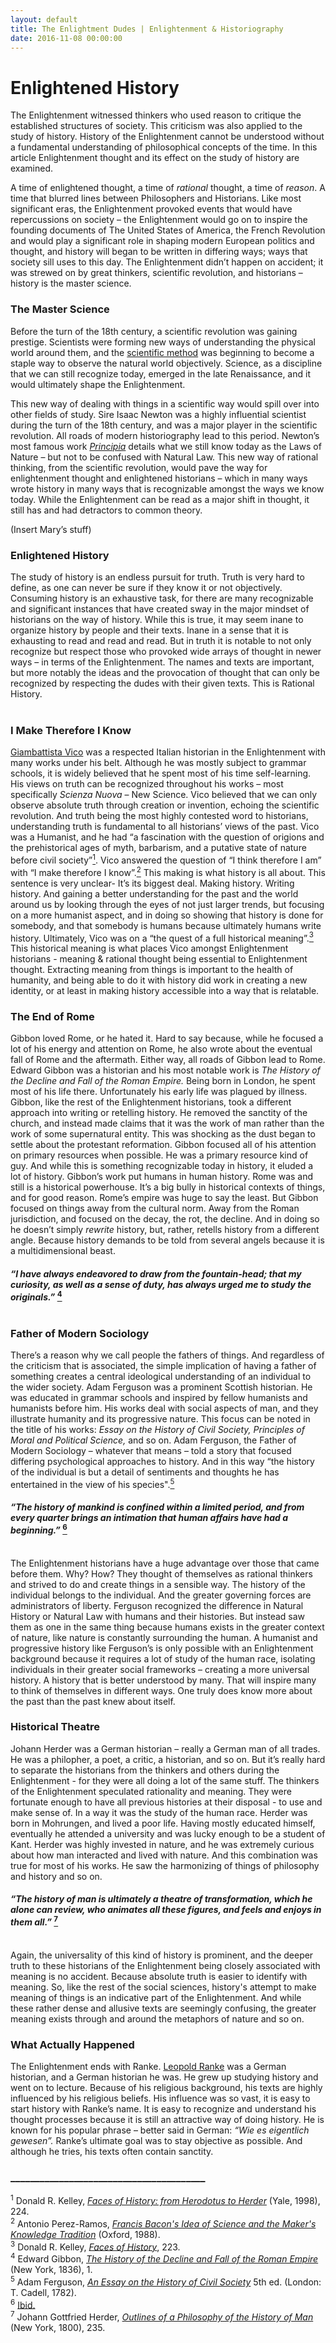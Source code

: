 ```yaml
---
layout: default
title: The Enlightment Dudes | Enlightenment & Historiography
date: 2016-11-08 00:00:00
---
```



# Enlightened History

<p class="abstract">
The Enlightenment witnessed thinkers who used reason to critique the established structures of society. This criticism was also applied to the study of history. History of the Enlightenment cannot be understood without a fundamental understanding of philosophical concepts of the time. In this article Enlightenment thought and its effect on the study of history are examined. 

</p>


A time of enlightened thought, a time of <i>rational</i> thought, a time of <i>reason</i>. A time that blurred lines between Philosophers and Historians. Like most significant eras, the Enlightenment provoked events that would have repercussions on society – the Enlightenment would go on to inspire the founding documents of The United States of America, the French Revolution and would play a significant role in shaping modern European politics and thought, and history will began to be written in differing ways; ways that society sill uses to this day. The Enlightenment didn’t happen on accident; it was strewed on by great thinkers, scientific revolution, and historians – history is the master science.

### The Master Science
Before the turn of the 18th century, a scientific revolution was gaining prestige. Scientists were forming new ways of understanding the physical world around them, and the [scientific method](http://www.history.com/topics/enlightenment/videos/mankind-the-story-of-all-of-us-scientific-revolution) was beginning to become a staple way to observe the natural world objectively. Science, as a discipline that we can still recognize today, emerged in the late Renaissance, and it would ultimately shape the Enlightenment.

This new way of dealing with things in a scientific way would spill over into other fields of study. Sire Isaac Newton was a highly influential scientist during the turn of the 18th century, and was a major player in the scientific revolution. All roads of modern historiography lead to this period. Newton’s most famous work [<i>Principia</i>](http://plato.stanford.edu/entries/newton-principia/) details what we still know today as the Laws of Nature – but not to be confused with Natural Law. This new way of rational thinking, from the scientific revolution, would pave the way for enlightenment thought and enlightened historians – which in many ways wrote history in many ways that is recognizable amongst the ways we know today. While the Enlightenment can be read as a major shift in thought, it still has and had detractors to common theory.

(Insert Mary’s stuff)

### Enlightened History
The study of history is an endless pursuit for truth. Truth is very hard to define, as one can never be sure if they know it or not objectively. Consuming history is an exhaustive task, for there are many recognizable and significant instances that have created sway in the major mindset of historians on the way of history. While this is true, it may seem inane to organize history by people and their texts. Inane in a sense that it is exhausting to read and read and read. But in truth it is notable to not only recognize but respect those who provoked wide arrays of thought in newer ways – in terms of the Enlightenment. The names and texts are important, but more notably the ideas and the provocation of thought that can only be recognized by respecting the dudes with their given texts. This is Rational History. <br><br>

### I Make Therefore I Know
[Giambattista Vico](http://www.historyguide.org/intellect/new_science.html) was a respected Italian historian in the Enlightenment with many works under his belt. Although he was mostly subject to grammar schools, it is widely believed that he spent most of his time self-learning. His views on truth can be recognized throughout his works – most specifically <i>Scienza Nuova</i> – New Science. Vico believed that we can only observe absolute truth through creation or invention, echoing the scientific revolution. And truth being the most highly contested word to historians, understanding truth is fundamental to all historians’ views of the past. Vico was a Humanist, and he had “a fascination with the question of origions and the prehistorical ages of myth, barbarism, and a putative state of nature before civil society”<a href="#bottom"><sup>1</sup></a>. Vico answered the question of “I think therefore I am” with “I make therefore I know”.<a href="#bottom"><sup>2</sup></a> This making is what history is all about. This sentence is very unclear- It’s its biggest deal. Making history. Writing history. And gaining a better understanding for the past and the world around us by looking through the eyes of not just larger trends, but focusing on a more humanist aspect, and in doing so showing that history is done for somebody, and that somebody is humans because ultimately humans write history. Ultimately, Vico was on a “the quest of a full historical meaning”.<a href="#bottom"><sup>3</sup></a> This historical meaning is what places Vico amongst Enlightenment historians - meaning & rational thought being essential to Enlightenment thought. Extracting meaning from things is important to the health of humanity, and being able to do it with history did work in creating a new identity, or at least in making history accessible into a way that is relatable. 

### The End of Rome
Gibbon loved Rome, or he hated it. Hard to say because, while he focused a lot of his energy and attention on Rome, he also wrote about the eventual fall of Rome and the aftermath. Either way, all roads of Gibbon lead to Rome. Edward Gibbon was a historian and his most notable work is <i>The History of the Decline and Fall of the Roman Empire.</i> Being born in London, he spent most of his life there. Unfortunately his early life was plagued by illness. Gibbon, like the rest of the Enlightenment historians, took a different approach into writing or retelling history. He removed the sanctity of the church, and instead made claims that it was the work of man rather than the work of some supernatural entity. This was shocking as the dust began to settle about the protestant reformation. Gibbon focused all of his attention on primary resources when possible. He was a primary resource kind of guy. And while this is something recognizable today in history, it eluded a lot of history. Gibbon’s work put humans in human history. Rome was and still is a historical powerhouse. It’s a big bully in historical contexts of things, and for good reason. Rome’s empire was huge to say the least. But Gibbon focused on things away from the cultural norm. Away from the Roman jurisdiction, and focused on the decay, the rot, the decline. And in doing so he doesn’t simply <i>rewrite</i> history, but, rather, retells history from a different angle. Because history demands to be told from several angels because it is a multidimensional beast. 

#### _“I have always endeavored to draw from the fountain-head; that my curiosity, as well as a sense of duty, has always urged me to study the originals.”_ <a href="#bottom"><sup>4</sup></a><br><br>

### Father of Modern Sociology
There’s a reason why we call people the fathers of things. And regardless of the criticism that is associated, the simple implication of having a father of something creates a central ideological understanding of an individual to the wider society. Adam Ferguson was a prominent Scottish historian. He was educated in grammar schools and inspired by fellow humanists and humanists before him. His works deal with social aspects of man, and they illustrate humanity and its progressive nature. This focus can be noted in the title of his works: <i>Essay on the History of Civil Society, Principles of Moral and Political Science, </i> and so on. Adam Ferguson, the Father of Modern Sociology – whatever that means – told a story that focused differing psychological approaches to history. And in this way “the history of the individual is but a detail of sentiments and thoughts he has entertained in the view of his species".<a href="#bottom"><sup>5</sup></a>

#### _“The history of mankind is confined within a limited period, and from every quarter brings an intimation that human affairs have had a beginning.”_ <a href="#bottom"><sup>6</sup></a><br><br>
The Enlightenment historians have a huge advantage over those that came before them. Why? How?  They thought of themselves as rational thinkers and strived to do and create things in a sensible way. The history of the individual belongs to the individual. And the greater governing forces are administrators of liberty. Ferguson recognized the difference in Natural History or Natural Law with humans and their histories. But instead saw them as one in the same thing because humans exists in the greater context of nature, like nature is constantly surrounding the human. A humanist and progressive history like Ferguson’s is only possible with an Enlightenment background because it requires a lot of study of the human race, isolating individuals in their greater social frameworks – creating a more universal history. A history that is better understood by many. That will inspire many to think of themselves in different ways. One truly does know more about the past than the past knew about itself.

### Historical Theatre
Johann Herder was a German historian – really a German man of all trades. He was a philopher, a poet, a critic, a historian, and so on. But it’s really hard to separate the historians from the thinkers and others during the Enlightenment - for they were all doing a lot of the same stuff. The thinkers of the Enlightenment speculated rationality and meaning. They were fortunate enough to have all previous histories at their disposal - to use and make sense of. In a way it was the study of the human race. Herder was born in Mohrungen, and lived a poor life. Having mostly educated himself, eventually he attended a university and was lucky enough to be a student of Kant. Herder was highly invested in nature, and he was extremely curious about how man interacted and lived with nature. And this combination was true for most of his works. He saw the harmonizing of things of philosophy and history and so on. 

#### _“The history of man is ultimately a theatre of transformation, which he alone can review, who animates all these figures, and feels and enjoys in them all.”_ <a href="#bottom"><sup>7</sup></a><br><br>
Again, the universality of this kind of history is prominent, and the deeper truth to these historians of the Enlightenment being closely associated with meaning is no accident. Because absolute truth is easier to identify with meaning. So, like the rest of the social sciences, history's attempt to make meaning of things is an indicative part of the Enlightenment. And while these rather dense and allusive texts are seemingly confusing, the greater meaning exists through and around the metaphors of nature and so on.

### What Actually Happened
The Enlightenment ends with Ranke. [Leopold Ranke](http://www.umass.edu/wsp/history/ranke/) was a German historian, and a German historian he was. He grew up studying history and went on to lecture. Because of his religious background, his texts are highly influenced by his religious beliefs. His influence was so vast, it is easy to start history with Ranke’s name. It is easy to recognize and understand his thought processes because it is still an attractive way of doing history. He is known for his popular phrase – better said in German: _“Wie es eigentlich gewesen”._ Ranke’s ultimate goal was to stay objective as possible. And although he tries, his texts often contain sanctity.


### ________________________________________<br><a name="bottom"></a>
<Sup>1</Sup> Donald R. Kelley, _[Faces of History: from Herodotus to Herder](http://www.jstor.org.libproxy.unm.edu/stable/j.ctt32bs9h)_ (Yale, 1998), 224.<br>
<Sup>2</Sup> Antonio Perez-Ramos, _[Francis Bacon's Idea of Science and the Maker's Knowledge Tradition](http://www.worldcat.org/title/francis-bacons-idea-of-science-and-the-makers-knowledge-tradition/oclc/610269096)_ (Oxford, 1988).<br>
<Sup>3</Sup> Donald R. Kelley, _[Faces of History](http://www.jstor.org.libproxy.unm.edu/stable/j.ctt32bs9h)_, 223.<br>
<sup>4</sup> Edward Gibbon, _[The History of the Decline and Fall of the Roman Empire](https://www.gutenberg.org/files/731/731-h/731-h.htm#link2HCH0001)_ (New York, 1836), 1.<br>
<sup>5</sup> Adam Ferguson, _[An Essay on the History of Civil Society](http://oll.libertyfund.org/titles/1428#Ferguson_1229_8)_ 5th ed. (London: T. Cadell, 1782).<br>
<sup>6</sup> [Ibid.](http://oll.libertyfund.org/titles/1428#lf1229_label_073)<br>
<sup>7</sup> Johann Gottfried Herder, _[Outlines of a Philosophy of the History of Man](https://archive.org/details/outlinesaphilos00churgoog)_ (New York, 1800), 235.
